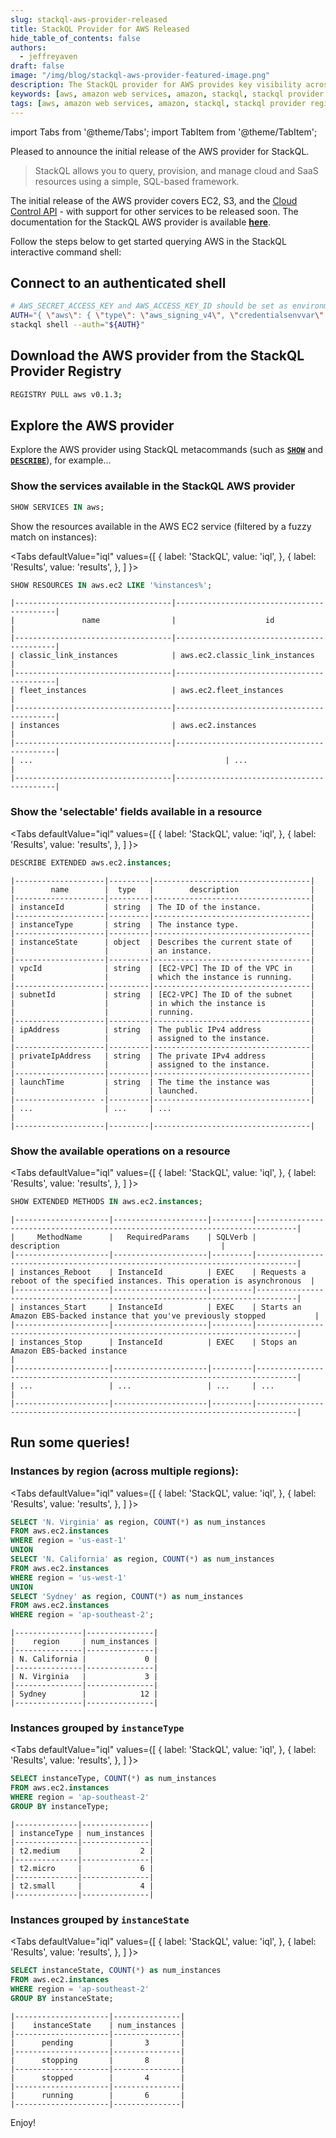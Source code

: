 ```yaml
---
slug: stackql-aws-provider-released
title: StackQL Provider for AWS Released
hide_table_of_contents: false
authors:	
  - jeffreyaven
draft: false
image: "/img/blog/stackql-aws-provider-featured-image.png"
description: The StackQL provider for AWS provides key visibility across the AWS estate for CSPM, asset inventory and analysis, finops and more, as well as our IaC and ops (lifecycle management) functionality.
keywords: [aws, amazon web services, amazon, stackql, stackql provider registry, multicloud, asset management, cloud security]
tags: [aws, amazon web services, amazon, stackql, stackql provider registry, multicloud, asset management, cloud security]
---
```


import Tabs from '@theme/Tabs';
import TabItem from '@theme/TabItem';

Pleased to announce the initial release of the AWS provider for StackQL.  

> StackQL allows you to query, provision, and manage cloud and SaaS resources using a simple, SQL-based framework.

The initial release of the AWS provider covers EC2, S3, and the [Cloud Control API](https://aws.amazon.com/cloudcontrolapi/) - with support for other services to be released soon. The documentation for the StackQL AWS provider is available [__here__](https://registry.stackql.io/providers/aws/).  

Follow the steps below to get started querying AWS in the StackQL interactive command shell:  

## Connect to an authenticated shell

```bash
# AWS_SECRET_ACCESS_KEY and AWS_ACCESS_KEY_ID should be set as environment variables
AUTH="{ \"aws\": { \"type\": \"aws_signing_v4\", \"credentialsenvvar\": \"AWS_SECRET_ACCESS_KEY\", \"keyID\": \"${AWS_ACCESS_KEY_ID}\" }}"
stackql shell --auth="${AUTH}"
```

## Download the AWS provider from the StackQL Provider Registry

```bash
REGISTRY PULL aws v0.1.3;
```

## Explore the AWS provider 

Explore the AWS provider using StackQL metacommands (such as [__`SHOW`__](/docs/language-spec/show) and [__`DESCRIBE`__](/docs/language-spec/describe)), for example...  

### Show the services available in the StackQL AWS provider

```sql
SHOW SERVICES IN aws;
```

Show the resources available in the AWS EC2 service (filtered by a fuzzy match on instances):  

<Tabs
  defaultValue="iql"
  values={[
    { label: 'StackQL', value: 'iql', },
    { label: 'Results', value: 'results', },
  ]
}>
<TabItem value="iql">

```sql
SHOW RESOURCES IN aws.ec2 LIKE '%instances%';
```

</TabItem>
<TabItem value="results">

```
|-----------------------------------|-------------------------------------------|
|               name                |                    id                     |
|-----------------------------------|-------------------------------------------|
| classic_link_instances            | aws.ec2.classic_link_instances            |
|-----------------------------------|-------------------------------------------|
| fleet_instances                   | aws.ec2.fleet_instances                   |
|-----------------------------------|-------------------------------------------|
| instances                         | aws.ec2.instances                         |
|-----------------------------------|-------------------------------------------|
| ...                    						| ...                       								|
|-----------------------------------|-------------------------------------------|
```

</TabItem>
</Tabs>

### Show the 'selectable' fields available in a resource

<Tabs
  defaultValue="iql"
  values={[
    { label: 'StackQL', value: 'iql', },
    { label: 'Results', value: 'results', },
  ]
}>
<TabItem value="iql">

```sql
DESCRIBE EXTENDED aws.ec2.instances;
```

</TabItem>
<TabItem value="results">
</TabItem>
<TabItem value="results">

```
|--------------------|---------|-----------------------------------|
|        name        |  type   |        description                |
|--------------------|---------|-----------------------------------|
| instanceId         | string  | The ID of the instance.           |
|--------------------|---------|-----------------------------------|
| instanceType       | string  | The instance type.                |
|--------------------|---------|-----------------------------------|
| instanceState      | object  | Describes the current state of    |
|                    |         | an instance.                      |
|--------------------|---------|-----------------------------------|
| vpcId              | string  | [EC2-VPC] The ID of the VPC in    |
|                    |         | which the instance is running.    |
|--------------------|---------|-----------------------------------|
| subnetId           | string  | [EC2-VPC] The ID of the subnet    |
|                    |         | in which the instance is          |
|                    |         | running.                          |
|--------------------|---------|-----------------------------------|
| ipAddress          | string  | The public IPv4 address           |
|                    |         | assigned to the instance.         |
|--------------------|---------|-----------------------------------|
| privateIpAddress   | string  | The private IPv4 address          |
|                    |         | assigned to the instance.         |
|--------------------|---------|-----------------------------------|
| launchTime         | string  | The time the instance was         |
|                    |         | launched.                         |
|------------------ -|---------|-----------------------------------|
| ...                | ...     | ...						                   |
|--------------------|---------|-----------------------------------|
```

</TabItem>
</Tabs>

### Show the available operations on a resource  

<Tabs
  defaultValue="iql"
  values={[
    { label: 'StackQL', value: 'iql', },
    { label: 'Results', value: 'results', },
  ]
}>
<TabItem value="iql">

```sql
SHOW EXTENDED METHODS IN aws.ec2.instances;
```

</TabItem>
<TabItem value="results">

```
|---------------------|---------------------|---------|-------------------------------------------------------------------------------|
|     MethodName      |   RequiredParams    | SQLVerb |                                description                                    |
|---------------------|---------------------|---------|-------------------------------------------------------------------------------|
| instances_Reboot    | InstanceId          | EXEC    | Requests a reboot of the specified instances. This operation is asynchronous  |
|---------------------|---------------------|---------|-------------------------------------------------------------------------------|
| instances_Start     | InstanceId          | EXEC    | Starts an Amazon EBS-backed instance that you've previously stopped           |
|---------------------|---------------------|---------|-------------------------------------------------------------------------------|
| instances_Stop      | InstanceId          | EXEC    | Stops an Amazon EBS-backed instance					                    						  |
|---------------------|---------------------|---------|-------------------------------------------------------------------------------|
| ...                 | ...                 | ...     | ...   											                                                  |
|---------------------|---------------------|---------|-------------------------------------------------------------------------------|
```

</TabItem>
</Tabs>

## Run some queries!

### Instances by region (across multiple regions):

<Tabs
  defaultValue="iql"
  values={[
    { label: 'StackQL', value: 'iql', },
    { label: 'Results', value: 'results', },
  ]
}>
<TabItem value="iql">

```sql
SELECT 'N. Virginia' as region, COUNT(*) as num_instances
FROM aws.ec2.instances
WHERE region = 'us-east-1'
UNION
SELECT 'N. California' as region, COUNT(*) as num_instances
FROM aws.ec2.instances
WHERE region = 'us-west-1'
UNION
SELECT 'Sydney' as region, COUNT(*) as num_instances
FROM aws.ec2.instances
WHERE region = 'ap-southeast-2';
```

</TabItem>
<TabItem value="results">

```
|---------------|---------------|
|    region     | num_instances |
|---------------|---------------|
| N. California |             0 |
|---------------|---------------|
| N. Virginia   |             3 |
|---------------|---------------|
| Sydney        |            12 |
|---------------|---------------|
```

</TabItem>
</Tabs>

### Instances grouped by `instanceType`

<Tabs
  defaultValue="iql"
  values={[
    { label: 'StackQL', value: 'iql', },
    { label: 'Results', value: 'results', },
  ]
}>
<TabItem value="iql">

```sql
SELECT instanceType, COUNT(*) as num_instances
FROM aws.ec2.instances
WHERE region = 'ap-southeast-2'
GROUP BY instanceType;
```

</TabItem>
<TabItem value="results">

```
|--------------|---------------|
| instanceType | num_instances |
|--------------|---------------|
| t2.medium    |             2 |
|--------------|---------------|
| t2.micro     |             6 |
|--------------|---------------|
| t2.small     |             4 |
|--------------|---------------|
```

</TabItem>
</Tabs>

### Instances grouped by `instanceState`

<Tabs
  defaultValue="iql"
  values={[
    { label: 'StackQL', value: 'iql', },
    { label: 'Results', value: 'results', },
  ]
}>
<TabItem value="iql">

```sql
SELECT instanceState, COUNT(*) as num_instances
FROM aws.ec2.instances
WHERE region = 'ap-southeast-2'
GROUP BY instanceState;
```

</TabItem>
<TabItem value="results">

```
|---------------------|---------------|
|    instanceState    | num_instances |
|---------------------|---------------|
|      pending        |       3       |
|---------------------|---------------|
|      stopping       |       8       |
|---------------------|---------------|
|      stopped        |       4       |
|---------------------|---------------|
|      running        |       6       |
|---------------------|---------------|
```

</TabItem>
</Tabs>

Enjoy!